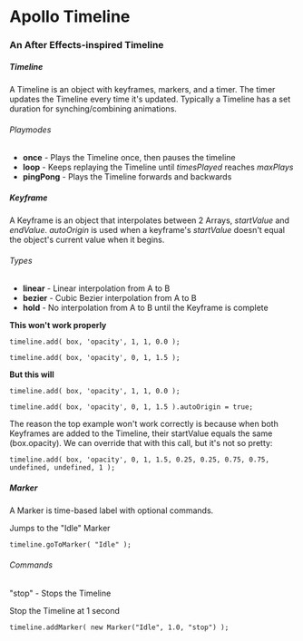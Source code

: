 # Apollo Timeline

### An After Effects-inspired Timeline

##### Timeline
A Timeline is an object with keyframes, markers, and a timer. The timer updates the Timeline every time it's updated. Typically a Timeline has a set duration for synching/combining animations.

###### Playmodes
* **once** - Plays the Timeline once, then pauses the timeline
* **loop** - Keeps replaying the Timeline until *timesPlayed* reaches *maxPlays*
* **pingPong** - Plays the Timeline forwards and backwards


##### Keyframe
A Keyframe is an object that interpolates between 2 Arrays, *startValue* and *endValue*.
*autoOrigin* is used when a keyframe's *startValue* doesn't equal the object's current value when it begins.

###### Types
* **linear** - Linear interpolation from A to B
* **bezier** - Cubic Bezier interpolation from A to B
* **hold** - No interpolation from A to B until the Keyframe is complete

**This won't work properly**

`timeline.add( box, 'opacity', 1, 1, 0.0 );`

`timeline.add( box, 'opacity', 0, 1, 1.5 );`

**But this will**

`timeline.add( box, 'opacity', 1, 1, 0.0 );`

`timeline.add( box, 'opacity', 0, 1, 1.5 ).autoOrigin = true;`

The reason the top example won't work correctly is because when both Keyframes are added to the Timeline, their startValue equals the same (box.opacity). We can override that with this call, but it's not so pretty:

`timeline.add( box, 'opacity', 0, 1, 1.5, 0.25, 0.25, 0.75, 0.75, undefined, undefined, 1 );`


##### Marker
A Marker is time-based label with optional commands.

Jumps to the "Idle" Marker

`timeline.goToMarker( "Idle" );`

###### Commands
"stop" - Stops the Timeline

Stop the Timeline at 1 second

`timeline.addMarker( new Marker("Idle", 1.0, "stop") );`

